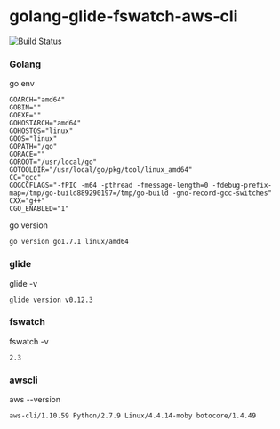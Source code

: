 # golang-glide-fswatch-aws-cli
[![Build Status](https://travis-ci.org/rest4hub/golang-glide-fswatch-awscli.svg?branch=master)](https://travis-ci.org/rest4hub/golang-glide-fswatch-awscli)
### Golang
go env
```
GOARCH="amd64"
GOBIN=""
GOEXE=""
GOHOSTARCH="amd64"
GOHOSTOS="linux"
GOOS="linux"
GOPATH="/go"
GORACE=""
GOROOT="/usr/local/go"
GOTOOLDIR="/usr/local/go/pkg/tool/linux_amd64"
CC="gcc"
GOGCCFLAGS="-fPIC -m64 -pthread -fmessage-length=0 -fdebug-prefix-map=/tmp/go-build889290197=/tmp/go-build -gno-record-gcc-switches"
CXX="g++"
CGO_ENABLED="1"
```
go version
```
go version go1.7.1 linux/amd64
```
### glide
glide -v
```
glide version v0.12.3

```
### fswatch
fswatch -v
```
2.3

```
### awscli
aws --version
```
aws-cli/1.10.59 Python/2.7.9 Linux/4.4.14-moby botocore/1.4.49
```

